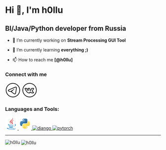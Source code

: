 # Hi 👋, I'm h0llu
## BI/Java/Python developer from Russia

- 🔭 I’m currently working on **Stream Processing GUI Tool**

- 🌱 I’m currently learning **everything ;)**

- 📫 How to reach me **[@h0llu]**

### Connect with me

[![website](./img/tg-logo.png)](https://t.me/h0llu)
[![website](./img/vk-logo.png)](https://vk.com/tseytin_gena)

<h3 align="left">Languages and Tools:</h3>
<p align="left"> <a href="https://www.java.com" target="_blank" rel="noreferrer"> <img src="https://raw.githubusercontent.com/devicons/devicon/master/icons/java/java-original.svg" alt="java" width="40" height="40"/> </a> <a href="https://www.python.org" target="_blank" rel="noreferrer"> <img src="https://raw.githubusercontent.com/devicons/devicon/master/icons/python/python-original.svg" alt="python" width="40" height="40"/> </a> <a href="https://www.djangoproject.com/" target="_blank" rel="noreferrer"> <img src="https://cdn.worldvectorlogo.com/logos/django.svg" alt="django" width="40" height="40"/> </a> <a href="https://pytorch.org/" target="_blank" rel="noreferrer"> <img src="https://www.vectorlogo.zone/logos/pytorch/pytorch-icon.svg" alt="pytorch" width="40" height="40"/> </a> </p>

---

<p><img align="left" src="https://github-readme-stats.vercel.app/api/top-langs?username=h0llu&show_icons=true&locale=en&layout=compact" alt="h0llu" /></p>



<p>&nbsp;<img align="center" src="https://github-readme-stats.vercel.app/api?username=h0llu&show_icons=true&locale=en" alt="h0llu" /></p>
